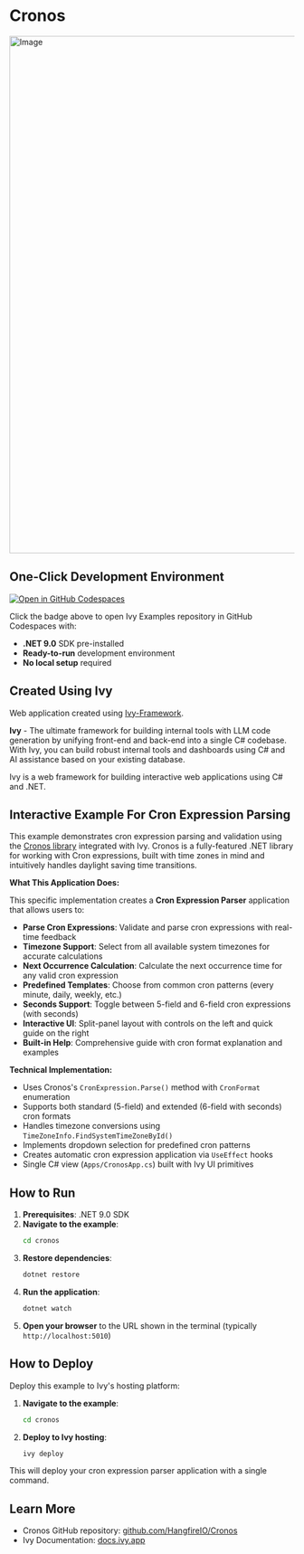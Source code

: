 # Cronos 

<img width="1917" height="915" alt="Image" src="https://github.com/user-attachments/assets/b7a355d9-af3b-4ce8-9b04-1b4a120f2b1e" />

## One-Click Development Environment

[![Open in GitHub Codespaces](https://github.com/codespaces/badge.svg)](https://github.com/codespaces/new?hide_repo_select=true&ref=main&repo=Ivy-Interactive%2FIvy-Examples&machine=standardLinux32gb&devcontainer_path=.devcontainer%2Fcronos%2Fdevcontainer.json&location=EuropeWest)

Click the badge above to open Ivy Examples repository in GitHub Codespaces with:
- **.NET 9.0** SDK pre-installed
- **Ready-to-run** development environment
- **No local setup** required

## Created Using Ivy

Web application created using [Ivy-Framework](https://github.com/Ivy-Interactive/Ivy-Framework).

**Ivy** - The ultimate framework for building internal tools with LLM code generation by unifying front-end and back-end into a single C# codebase. With Ivy, you can build robust internal tools and dashboards using C# and AI assistance based on your existing database.

Ivy is a web framework for building interactive web applications using C# and .NET.

## Interactive Example For Cron Expression Parsing

This example demonstrates cron expression parsing and validation using the [Cronos library](https://github.com/HangfireIO/Cronos) integrated with Ivy. Cronos is a fully-featured .NET library for working with Cron expressions, built with time zones in mind and intuitively handles daylight saving time transitions.

**What This Application Does:**

This specific implementation creates a **Cron Expression Parser** application that allows users to:

- **Parse Cron Expressions**: Validate and parse cron expressions with real-time feedback
- **Timezone Support**: Select from all available system timezones for accurate calculations
- **Next Occurrence Calculation**: Calculate the next occurrence time for any valid cron expression
- **Predefined Templates**: Choose from common cron patterns (every minute, daily, weekly, etc.)
- **Seconds Support**: Toggle between 5-field and 6-field cron expressions (with seconds)
- **Interactive UI**: Split-panel layout with controls on the left and quick guide on the right
- **Built-in Help**: Comprehensive guide with cron format explanation and examples

**Technical Implementation:**

- Uses Cronos's `CronExpression.Parse()` method with `CronFormat` enumeration
- Supports both standard (5-field) and extended (6-field with seconds) cron formats
- Handles timezone conversions using `TimeZoneInfo.FindSystemTimeZoneById()`
- Implements dropdown selection for predefined cron patterns
- Creates automatic cron expression application via `UseEffect` hooks
- Single C# view (`Apps/CronosApp.cs`) built with Ivy UI primitives

## How to Run

1. **Prerequisites**: .NET 9.0 SDK
2. **Navigate to the example**:
   ```bash
   cd cronos
   ```
3. **Restore dependencies**:
   ```bash
   dotnet restore
   ```
4. **Run the application**:
   ```bash
   dotnet watch
   ```
5. **Open your browser** to the URL shown in the terminal (typically `http://localhost:5010`)

## How to Deploy

Deploy this example to Ivy's hosting platform:

1. **Navigate to the example**:
   ```bash
   cd cronos
   ```
2. **Deploy to Ivy hosting**:
   ```bash
   ivy deploy
   ```
This will deploy your cron expression parser application with a single command.

## Learn More

- Cronos GitHub repository: [github.com/HangfireIO/Cronos](https://github.com/HangfireIO/Cronos)
- Ivy Documentation: [docs.ivy.app](https://docs.ivy.app)